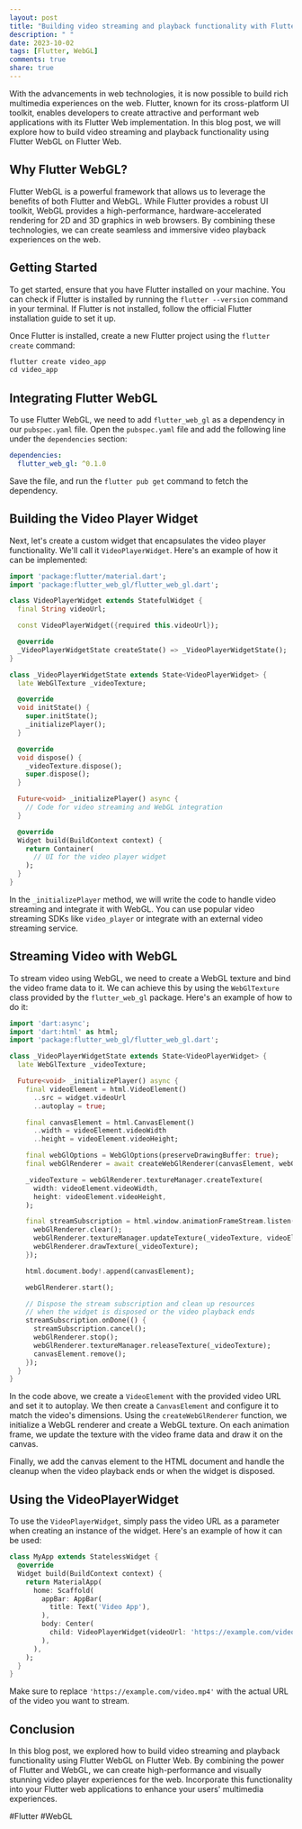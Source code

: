 ```yaml
---
layout: post
title: "Building video streaming and playback functionality with Flutter WebGL on Flutter Web"
description: " "
date: 2023-10-02
tags: [Flutter, WebGL]
comments: true
share: true
---
```


With the advancements in web technologies, it is now possible to build rich multimedia experiences on the web. Flutter, known for its cross-platform UI toolkit, enables developers to create attractive and performant web applications with its Flutter Web implementation. In this blog post, we will explore how to build video streaming and playback functionality using Flutter WebGL on Flutter Web.

## Why Flutter WebGL?

Flutter WebGL is a powerful framework that allows us to leverage the benefits of both Flutter and WebGL. While Flutter provides a robust UI toolkit, WebGL provides a high-performance, hardware-accelerated rendering for 2D and 3D graphics in web browsers. By combining these technologies, we can create seamless and immersive video playback experiences on the web.

## Getting Started

To get started, ensure that you have Flutter installed on your machine. You can check if Flutter is installed by running the `flutter --version` command in your terminal. If Flutter is not installed, follow the official Flutter installation guide to set it up.

Once Flutter is installed, create a new Flutter project using the `flutter create` command:

```dart
flutter create video_app
cd video_app
```

## Integrating Flutter WebGL

To use Flutter WebGL, we need to add `flutter_web_gl` as a dependency in our `pubspec.yaml` file. Open the `pubspec.yaml` file and add the following line under the `dependencies` section:

```yaml
dependencies:
  flutter_web_gl: ^0.1.0
```

Save the file, and run the `flutter pub get` command to fetch the dependency.

## Building the Video Player Widget

Next, let's create a custom widget that encapsulates the video player functionality. We'll call it `VideoPlayerWidget`. Here's an example of how it can be implemented:

```dart
import 'package:flutter/material.dart';
import 'package:flutter_web_gl/flutter_web_gl.dart';

class VideoPlayerWidget extends StatefulWidget {
  final String videoUrl;

  const VideoPlayerWidget({required this.videoUrl});

  @override
  _VideoPlayerWidgetState createState() => _VideoPlayerWidgetState();
}

class _VideoPlayerWidgetState extends State<VideoPlayerWidget> {
  late WebGlTexture _videoTexture;

  @override
  void initState() {
    super.initState();
    _initializePlayer();
  }

  @override
  void dispose() {
    _videoTexture.dispose();
    super.dispose();
  }

  Future<void> _initializePlayer() async {
    // Code for video streaming and WebGL integration
  }

  @override
  Widget build(BuildContext context) {
    return Container(
      // UI for the video player widget
    );
  }
}
```

In the `_initializePlayer` method, we will write the code to handle video streaming and integrate it with WebGL. You can use popular video streaming SDKs like `video_player` or integrate with an external video streaming service.

## Streaming Video with WebGL

To stream video using WebGL, we need to create a WebGL texture and bind the video frame data to it. We can achieve this by using the `WebGlTexture` class provided by the `flutter_web_gl` package. Here's an example of how to do it:

```dart
import 'dart:async';
import 'dart:html' as html;
import 'package:flutter_web_gl/flutter_web_gl.dart';

class _VideoPlayerWidgetState extends State<VideoPlayerWidget> {
  late WebGlTexture _videoTexture;

  Future<void> _initializePlayer() async {
    final videoElement = html.VideoElement()
      ..src = widget.videoUrl
      ..autoplay = true;

    final canvasElement = html.CanvasElement()
      ..width = videoElement.videoWidth
      ..height = videoElement.videoHeight;

    final webGlOptions = WebGlOptions(preserveDrawingBuffer: true);
    final webGlRenderer = await createWebGlRenderer(canvasElement, webGlOptions);

    _videoTexture = webGlRenderer.textureManager.createTexture(
      width: videoElement.videoWidth,
      height: videoElement.videoHeight,
    );

    final streamSubscription = html.window.animationFrameStream.listen((_) {
      webGlRenderer.clear();
      webGlRenderer.textureManager.updateTexture(_videoTexture, videoElement);
      webGlRenderer.drawTexture(_videoTexture);
    });

    html.document.body!.append(canvasElement);

    webGlRenderer.start();

    // Dispose the stream subscription and clean up resources
    // when the widget is disposed or the video playback ends
    streamSubscription.onDone(() {
      streamSubscription.cancel();
      webGlRenderer.stop();
      webGlRenderer.textureManager.releaseTexture(_videoTexture);
      canvasElement.remove();
    });
  }
}
```

In the code above, we create a `VideoElement` with the provided video URL and set it to autoplay. We then create a `CanvasElement` and configure it to match the video's dimensions. Using the `createWebGlRenderer` function, we initialize a WebGL renderer and create a WebGL texture. On each animation frame, we update the texture with the video frame data and draw it on the canvas.

Finally, we add the canvas element to the HTML document and handle the cleanup when the video playback ends or when the widget is disposed.

## Using the VideoPlayerWidget

To use the `VideoPlayerWidget`, simply pass the video URL as a parameter when creating an instance of the widget. Here's an example of how it can be used:

```dart
class MyApp extends StatelessWidget {
  @override
  Widget build(BuildContext context) {
    return MaterialApp(
      home: Scaffold(
        appBar: AppBar(
          title: Text('Video App'),
        ),
        body: Center(
          child: VideoPlayerWidget(videoUrl: 'https://example.com/video.mp4'),
        ),
      ),
    );
  }
}
```

Make sure to replace `'https://example.com/video.mp4'` with the actual URL of the video you want to stream.

## Conclusion

In this blog post, we explored how to build video streaming and playback functionality using Flutter WebGL on Flutter Web. By combining the power of Flutter and WebGL, we can create high-performance and visually stunning video player experiences for the web. Incorporate this functionality into your Flutter web applications to enhance your users' multimedia experiences.

#Flutter #WebGL